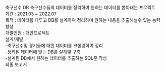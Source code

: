 축구선수 DB 
  축구선수들의 데이터를 정리하여 원하는 데이터를 뽑아내는 프로젝트  
  기간 : 2021.03 ~ 2022.07  
  목적 : 데이터를 다루고 DB를 설계하여 정리하며 원하는 내용을 추출해낼수 있는 능력 향상  
  개발인원 : 개인프로젝트  
  설계/개발 :   
    -축구선수및 경기들에 대한 데이터를 크롤링하여 정리  
    -정리된 데이터에 맞는 DB를 설계및 구축  
    -설계된 DB에서 원하는 데이터를 추출하는 SQL문 작성  
  최종 보고서 
